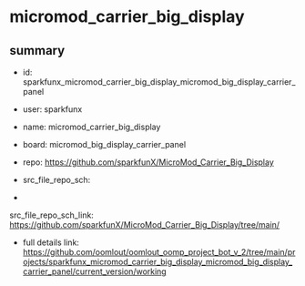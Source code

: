 # micromod_carrier_big_display
 
## summary 
* id: sparkfunx_micromod_carrier_big_display_micromod_big_display_carrier_panel
* user: sparkfunx
* name: micromod_carrier_big_display
* board: micromod_big_display_carrier_panel
* repo: https://github.com/sparkfunX/MicroMod_Carrier_Big_Display



* src_file_repo_sch: 
*
 src_file_repo_sch_link: https://github.com/sparkfunX/MicroMod_Carrier_Big_Display/tree/main/
* full details link: https://github.com/oomlout/oomlout_oomp_project_bot_v_2/tree/main/projects/sparkfunx_micromod_carrier_big_display_micromod_big_display_carrier_panel/current_version/working  






